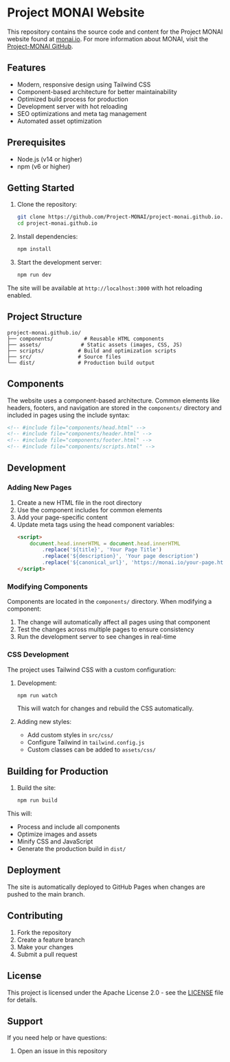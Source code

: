 # Project MONAI Website

This repository contains the source code and content for the Project MONAI website found at [monai.io](https://monai.io/). For more information about MONAI, visit the [Project-MONAI GitHub](https://github.com/Project-MONAI).

## Features

- Modern, responsive design using Tailwind CSS
- Component-based architecture for better maintainability
- Optimized build process for production
- Development server with hot reloading
- SEO optimizations and meta tag management
- Automated asset optimization

## Prerequisites

- Node.js (v14 or higher)
- npm (v6 or higher)

## Getting Started

1. Clone the repository:
   ```bash
   git clone https://github.com/Project-MONAI/project-monai.github.io.git
   cd project-monai.github.io
   ```

2. Install dependencies:
   ```bash
   npm install
   ```

3. Start the development server:
   ```bash
   npm run dev
   ```

The site will be available at `http://localhost:3000` with hot reloading enabled.

## Project Structure

```
project-monai.github.io/
├── components/          # Reusable HTML components
├── assets/             # Static assets (images, CSS, JS)
├── scripts/           # Build and optimization scripts
├── src/               # Source files
└── dist/              # Production build output
```

## Components

The website uses a component-based architecture. Common elements like headers, footers, and navigation are stored in the `components/` directory and included in pages using the include syntax:

```html
<!-- #include file="components/head.html" -->
<!-- #include file="components/header.html" -->
<!-- #include file="components/footer.html" -->
<!-- #include file="components/scripts.html" -->
```

## Development

### Adding New Pages

1. Create a new HTML file in the root directory
2. Use the component includes for common elements
3. Add your page-specific content
4. Update meta tags using the head component variables:
   ```html
   <script>
       document.head.innerHTML = document.head.innerHTML
           .replace('${title}', 'Your Page Title')
           .replace('${description}', 'Your page description')
           .replace('${canonical_url}', 'https://monai.io/your-page.html');
   </script>
   ```

### Modifying Components

Components are located in the `components/` directory. When modifying a component:
1. The change will automatically affect all pages using that component
2. Test the changes across multiple pages to ensure consistency
3. Run the development server to see changes in real-time

### CSS Development

The project uses Tailwind CSS with a custom configuration:

1. Development:
   ```bash
   npm run watch
   ```
   This will watch for changes and rebuild the CSS automatically.

2. Adding new styles:
   - Add custom styles in `src/css/`
   - Configure Tailwind in `tailwind.config.js`
   - Custom classes can be added to `assets/css/`

## Building for Production

1. Build the site:
   ```bash
   npm run build
   ```

This will:
- Process and include all components
- Optimize images and assets
- Minify CSS and JavaScript
- Generate the production build in `dist/`

## Deployment

The site is automatically deployed to GitHub Pages when changes are pushed to the main branch.

## Contributing

1. Fork the repository
2. Create a feature branch
3. Make your changes
4. Submit a pull request

## License

This project is licensed under the Apache License 2.0 - see the [LICENSE](LICENSE) file for details.

## Support

If you need help or have questions:
1. Open an issue in this repository
